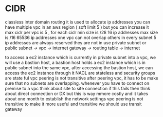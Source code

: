 # CIDR
classless inter domain routing 
it is used to allocate ip addresses
you can have multiple vpc in an aws region ( soft limit 5 ) but you can increase it
max cidr per vpc is 5 , for each cidr
min size is /28 16 ip addresses
max size is /16  65536  ip addresses
one vpc can not overlap others
in every subnet 5 ip addresses are always reserved they are not in use
private subnet or public subnet -> vpc -> internet gateway -> routing table -> internet

to access a ec2 instance which is currently in private subnet into a vpc, we will use a bastion host, a bastion host holds a ec2 instance which is in  public subnet into the same vpc, 
after accessing the bastion host, we can access the ec2 instance through it
NACL are stateless and security groups are state ful
vpc peering is not transitive
after peering vpc, it has to be make sure that no subnets are overlapping. 
whenever you have to connect on premise to a vpc think about site to site connection
if this fails then think about direct connection or DX but this is way mmore costly
and it takes about one month to establish the network settings
vpc peering is not transitive to make it more useful and transitive we should use transit gateway

